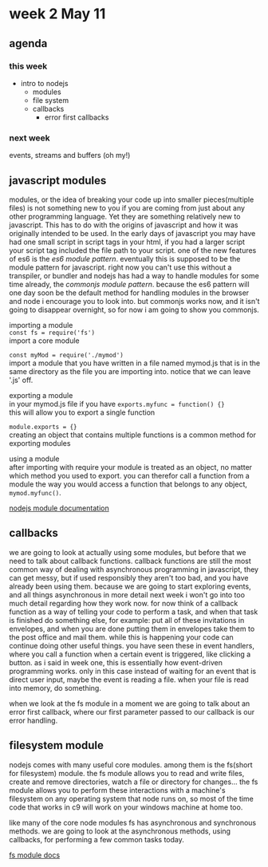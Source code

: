 # week 2 May 11

## agenda

### this week
- intro to nodejs
  - modules
  - file system
  - callbacks
    - error first callbacks

### next week
events, streams and buffers (oh my!)

## javascript modules

modules, or the idea of breaking your code up into smaller pieces(multiple files) is not 
something new to you if you are coming from just about any other programming
language. Yet they are something relatively new to javascript. This has to do
with the origins of javascript and how it was originally intended to be used. In
the early days of javascript you may have had one small script in script tags in
your html, if you had a larger script your script tag included the file path to
your script. one of the new features of es6 is the *es6 module pattern*.
eventually this is supposed to be the module pattern for javascript. right now
you can't use this without a transpiler, or bundler and nodejs has had a way to
handle modules for some time already, the *commonjs module pattern*. because the
es6 pattern will one day soon be the default method for handling modules in the
browser and node i encourage you to look into. but commonjs works now, and it
isn't going to disappear overnight, so for now i am going to show you commonjs.

importing a module  
`const fs = require('fs')`  
import a core module

`const myMod = require('./mymod')`  
import a module that you have written in a file named mymod.js that is in the
same directory as the file you are importing into. notice that we can leave '.js' off.

exporting a module  
in your mymod.js file if you have 
`exports.myfunc = function() {}`  
this will allow you to export a single function  

`module.exports = {}`  
creating an object that contains multiple functions is a common method for exporting modules

using a module  
after importing with require your module is treated as an object, no matter
which method you used to export. you can therefor call a function from a module
the way you would access a function that belongs to any object, `mymod.myfunc()`.

[nodejs module documentation](https://nodejs.org/docs/latest/api/modules.html)

## callbacks

we are going to look at actually using some modules, but before that we need to
talk about callback functions. callback functions are still the most common way
of dealing with asynchronous programming in javascript, they can get messy, but
if used responsibly they aren't too bad, and you have already been using them.
because we are going to start exploring events, and all things asynchronous in
more detail next week i won't go into too much detail regarding how they work now. for now think of a
callback function as a way of telling your code to perform a task, and when that
task is finished do something else, for example: put all of these invitations in envelopes,
and when you are done putting them in envelopes take them to the post office and
mail them. while this is happening your code can continue doing other useful
things. you have seen these in event handlers, where you call a function when a
certain event is triggered, like clicking a button. as i said in week one, this is essentially how
event-driven programming works. only in this case instead of waiting for an
event that is direct user input, maybe the event is reading a file. when your
file is read into memory, do something.

when we look at the fs module in a moment we are going to talk about an error
first callback, where our first parameter passed to our callback is our error
handling.

## filesystem module

nodejs comes with many useful core modules. among them is the fs(short for filesystem) 
module. the fs module allows you to read and write files, create and remove
directories, watch a file or directory for changes... the fs module allows you
to perform these interactions with a machine's filesystem on any operating system that node runs
on, so most of the time code that works in c9 will work on your windows machine at
home too.

like many of the core node modules fs has asynchronous and synchronous methods.
we are going to look at the asynchronous methods, using callbacks, for
performing a few common tasks today.

[fs module docs](https://nodejs.org/dist/latest-v7.x/docs/api/fs.html)
